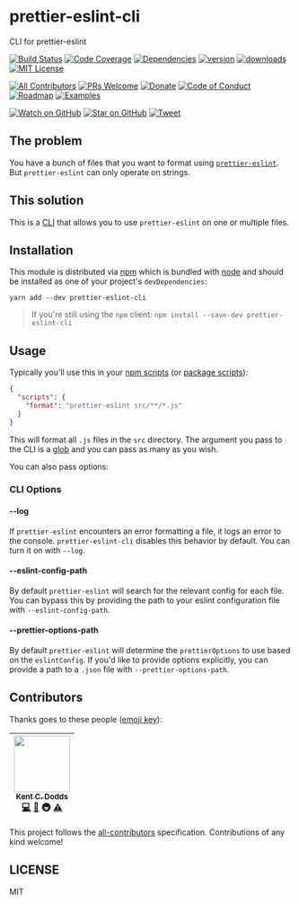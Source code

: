 # prettier-eslint-cli

CLI for prettier-eslint

[![Build Status][build-badge]][build]
[![Code Coverage][coverage-badge]][coverage]
[![Dependencies][dependencyci-badge]][dependencyci]
[![version][version-badge]][package]
[![downloads][downloads-badge]][npm-stat]
[![MIT License][license-badge]][LICENSE]

[![All Contributors](https://img.shields.io/badge/all_contributors-1-orange.svg?style=flat-square)](#contributors)
[![PRs Welcome][prs-badge]][prs]
[![Donate][donate-badge]][donate]
[![Code of Conduct][coc-badge]][coc]
[![Roadmap][roadmap-badge]][roadmap]
[![Examples][examples-badge]][examples]

[![Watch on GitHub][github-watch-badge]][github-watch]
[![Star on GitHub][github-star-badge]][github-star]
[![Tweet][twitter-badge]][twitter]

## The problem

You have a bunch of files that you want to format using [`prettier-eslint`][prettier-eslint].
But `prettier-eslint` can only operate on strings.

## This solution

This is a [CLI](https://en.wikipedia.org/wiki/Command-line_interface) that allows you to use
`prettier-eslint` on one or multiple files.

## Installation

This module is distributed via [npm][npm] which is bundled with [node][node] and should
be installed as one of your project's `devDependencies`:

```
yarn add --dev prettier-eslint-cli
```

> If you're still using the `npm` client: `npm install --save-dev prettier-eslint-cli`

## Usage

Typically you'll use this in your [npm scripts][npm scripts] (or [package scripts][package scripts]):

```json
{
  "scripts": {
    "format": "prettier-eslint src/**/*.js"
  }
}
```

This will format all `.js` files in the `src` directory. The argument you pass to the CLI
is a [glob][glob] and you can pass as many as you wish.

You can also pass options:

### CLI Options

#### --log

If `prettier-eslint` encounters an error formatting a file, it logs an error to the console.
`prettier-eslint-cli` disables this behavior by default. You can turn it on with `--log`.

#### --eslint-config-path

By default `prettier-eslint` will search for the relevant config for each file. You can bypass
this by providing the path to your eslint configuration file with `--eslint-config-path`.

#### --prettier-options-path

By default `prettier-eslint` will determine the `prettierOptions` to use based on the `eslintConfig`.
If you'd like to provide options explicitly, you can provide a path to a `.json` file with
`--prettier-options-path`.

## Contributors

Thanks goes to these people ([emoji key][emojis]):

<!-- ALL-CONTRIBUTORS-LIST:START - Do not remove or modify this section -->
| [<img src="https://avatars.githubusercontent.com/u/1500684?v=3" width="100px;"/><br /><sub>Kent C. Dodds</sub>](https://kentcdodds.com)<br />[💻](https://github.com/kentcdodds/prettier-eslint-cli/commits?author=kentcdodds) [📖](https://github.com/kentcdodds/prettier-eslint-cli/commits?author=kentcdodds) 🚇 [⚠️](https://github.com/kentcdodds/prettier-eslint-cli/commits?author=kentcdodds) |
| :---: |
<!-- ALL-CONTRIBUTORS-LIST:END -->

This project follows the [all-contributors][all-contributors] specification. Contributions of any kind welcome!

## LICENSE

MIT

[npm]: https://www.npmjs.com/
[node]: https://nodejs.org
[build-badge]: https://img.shields.io/travis/kentcdodds/prettier-eslint-cli.svg?style=flat-square
[build]: https://travis-ci.org/kentcdodds/prettier-eslint-cli
[coverage-badge]: https://img.shields.io/codecov/c/github/kentcdodds/prettier-eslint-cli.svg?style=flat-square
[coverage]: https://codecov.io/github/kentcdodds/prettier-eslint-cli
[dependencyci-badge]: https://dependencyci.com/github/kentcdodds/prettier-eslint-cli/badge?style=flat-square
[dependencyci]: https://dependencyci.com/github/kentcdodds/prettier-eslint-cli
[version-badge]: https://img.shields.io/npm/v/prettier-eslint-cli.svg?style=flat-square
[package]: https://www.npmjs.com/package/prettier-eslint-cli
[downloads-badge]: https://img.shields.io/npm/dm/prettier-eslint-cli.svg?style=flat-square
[npm-stat]: http://npm-stat.com/charts.html?package=prettier-eslint-cli&from=2016-04-01
[license-badge]: https://img.shields.io/npm/l/prettier-eslint-cli.svg?style=flat-square
[license]: https://github.com/kentcdodds/prettier-eslint-cli/blob/master/other/LICENSE
[prs-badge]: https://img.shields.io/badge/PRs-welcome-brightgreen.svg?style=flat-square
[prs]: http://makeapullrequest.com
[donate-badge]: https://img.shields.io/badge/$-support-green.svg?style=flat-square
[donate]: http://kcd.im/donate
[coc-badge]: https://img.shields.io/badge/code%20of-conduct-ff69b4.svg?style=flat-square
[coc]: https://github.com/kentcdodds/prettier-eslint-cli/blob/master/other/CODE_OF_CONDUCT.md
[roadmap-badge]: https://img.shields.io/badge/%F0%9F%93%94-roadmap-CD9523.svg?style=flat-square
[roadmap]: https://github.com/kentcdodds/prettier-eslint-cli/blob/master/other/ROADMAP.md
[examples-badge]: https://img.shields.io/badge/%F0%9F%92%A1-examples-8C8E93.svg?style=flat-square
[examples]: https://github.com/kentcdodds/prettier-eslint-cli/blob/master/other/EXAMPLES.md
[github-watch-badge]: https://img.shields.io/github/watchers/kentcdodds/prettier-eslint-cli.svg?style=social
[github-watch]: https://github.com/kentcdodds/prettier-eslint-cli/watchers
[github-star-badge]: https://img.shields.io/github/stars/kentcdodds/prettier-eslint-cli.svg?style=social
[github-star]: https://github.com/kentcdodds/prettier-eslint-cli/stargazers
[twitter]: https://twitter.com/intent/tweet?text=Check%20out%20prettier-eslint-cli!%20https://github.com/kentcdodds/prettier-eslint-cli%20%F0%9F%91%8D
[twitter-badge]: https://img.shields.io/twitter/url/https/github.com/kentcdodds/prettier-eslint-cli.svg?style=social
[emojis]: https://github.com/kentcdodds/all-contributors#emoji-key
[all-contributors]: https://github.com/kentcdodds/all-contributors
[prettier-eslint]: https://github.com/kentcdodds/prettier-eslint
[npm scripts]: https://docs.npmjs.com/misc/scripts
[package scripts]: https://github.com/kentcdodds/p-s
[glob]: https://github.com/isaacs/node-glob
